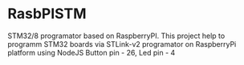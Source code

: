 # RasbPISTM
STM32/8 programator based on RaspberryPI. This project help to programm STM32 boards via STLink-v2 programator on RaspberryPi platform using NodeJS
Button pin - 26,
Led pin - 4

